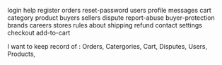 login
help
register
orders
reset-password
users
profile
messages
cart
category
product
buyers
sellers
dispute
report-abuse
buyer-protection
brands
careers
stores
rules
about
shipping
refund
contact
settings
checkout
add-to-cart


I want to keep record of : Orders, Catergories, Cart, Disputes, Users, Products,